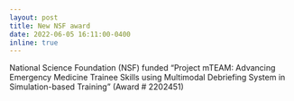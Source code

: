```yaml
---
layout: post
title: New NSF award
date: 2022-06-05 16:11:00-0400
inline: true
---
```


National Science Foundation (NSF) funded “Project mTEAM: Advancing Emergency Medicine Trainee Skills using Multimodal Debriefing System in Simulation-based Training” (Award # 2202451) 
